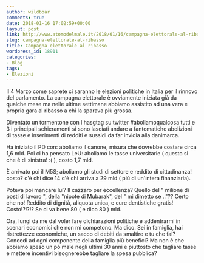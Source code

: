 ```yaml
---
author: wildboar
comments: true
date: 2018-01-16 17:02:59+00:00
layout: post
link: http://www.atomodelmale.it/2018/01/16/campagna-elettorale-al-ribasso/
slug: campagna-elettorale-al-ribasso
title: Campagna elettorale al ribasso
wordpress_id: 18911
categories:
- Blog
tags:
- Elezioni
---
```


Il 4 Marzo come saprete ci saranno le elezioni politiche in Italia per il rinnovo del parlamento. La campagna elettorale è ovviamente iniziata già da qualche mese ma nelle ultime settimane abbiamo assistito ad una vera e propria gara al ribasso a chi la sparava più grossa.

Diventato un tormentone con l'hasgtag su twitter #aboliamoqualcosa tutti e 3 i principali schieramenti si sono lasciati andare a fantomatiche abolizioni di tasse e inserimenti di redditi e sussidi da far invidia alla danimarca.

Ha iniziato il PD con: aboliamo il canone, misura che dovrebbe costare circa 1,6 mld.
Poi ci ha pensato LeU: aboliamo le tasse universitarie ( questo si che è di sinistra! :( ), costo 1,7 mld.

È arrivato poi il M5S; aboliamo gli studi di settore e reddito di cittadinanza! costo? c'è chi dice 14 c'è chi arriva a 29 mld ( più di un'intera finanziaria).

Poteva poi mancare lui? Il cazzaro per eccellenza? Quello del " milione di posti di lavoro ", della "nipote di Mubarak", del " mi dimetto se .."?? Certo che no!
Reddito di dignità, aliquota unica, e cure dentistiche gratis! Costo!?!?!? Se ci va bene 80 ( e dico 80 ) mld.

Ora, lungi da me dal voler fare dichiarazioni politiche e addentrarmi in scenari economici che non mi competono. Ma dico. Sei in famiglia, hai ristrettezze economiche, un sacco di debiti da smaltire e tu che fai? Concedi ad ogni componente della famiglia più benefici?
Ma non è che abbiamo speso un pò male negli ultimi 30 anni e piuttosto che tagliare tasse e mettere incentivi bisognerebbe tagliare la spesa pubblica?

